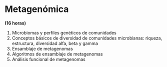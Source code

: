 # Metagenómica 
**(16 horas)**

1. Microbiomas y  perfiles genéticos de comunidades
2. Conceptos básicos de diversidad de comunidades microbianas: riqueza, estructura, diversidad alfa, beta y gamma
3. Ensamblaje de metagenomas
4. Algoritmos de ensamblaje de metagenomas
5. Análisis funcional de metagenomas
